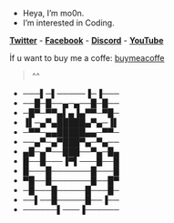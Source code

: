 * Heya, I’m mo0n.
* I’m interested in Coding.

**[Twitter](https://twitter.com/mo0n_rd)** -
**[Facebook](https://www.facebook.com/profile.php?id=100076505124626)** -
**[Discord](https://discords.com/bio/p/mo0n)** -
**[YouTube](https://www.youtube.com/channel/UCmnvNIjeXMEz6Hiyzae9mwg)**

İf u want to buy me a coffe: [buymeacoffe](https://www.buymeacoffee.com/mo0n)

> ^^

- ───▌─▌─────▐─▐───
- ──█─█──▄─▄──█─█──
- ─█▀─▀▀▄▌▄▐▄▀▀─▀█─
- ▐▌─▄▀▄█████▄▀▄─▐▌
- ─▀▀─▄▄█████▄▄─▀▀─
- ──▄▀─▄▀███▀▄─▀▄──
- ▄█─▄▀──███──▀▄─█▄
- █──█───▐▀▌───█──█
- █───█───────█───█
- ▀█──█───────█──█▀
- ─█───█─────█───█─
- ──▌──█─────█──▐──
- ──────▌───▐──────

